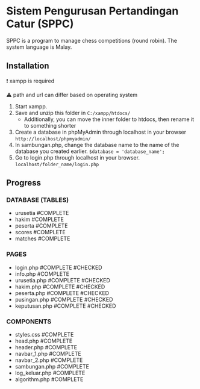 # Sistem Pengurusan Pertandingan Catur (SPPC)

SPPC is a program to manage chess competitions (round robin). The system language is Malay.

## Installation
❗ xampp is required

⚠️ path and url can differ based on operating system

1. Start xampp.
2. Save and unzip this folder in ```C:/xampp/htdocs/``` 
    - Additionally, you can move the inner folder to htdocs, then rename it to something shorter
3. Create a database in phpMyAdmin through localhost in your browser ```http://localhost/phpmyadmin/```
4. In sambungan.php, change the database name to the name of the database you created earlier. ```$database = 'database_name';```
5. Go to login.php through localhost in your browser. ```localhost/folder_name/login.php```

## Progress
### DATABASE (TABLES)
- urusetia #COMPLETE
- hakim #COMPLETE
- peserta #COMPLETE
- scores #COMPLETE
- matches #COMPLETE

### PAGES
- login.php #COMPLETE #CHECKED
- info.php #COMPLETE
- urusetia.php #COMPLETE #CHECKED
- hakim.php #COMPLETE #CHECKED
- peserta.php #COMPLETE #CHECKED
- pusingan.php #COMPLETE #CHECKED
- keputusan.php #COMPLETE #CHECKED

### COMPONENTS
- styles.css #COMPLETE
- head.php #COMPLETE
- header.php #COMPLETE
- navbar_1.php #COMPLETE
- navbar_2.php #COMPLETE
- sambungan.php #COMPLETE
- log_keluar.php #COMPLETE
- algorithm.php #COMPLETE
